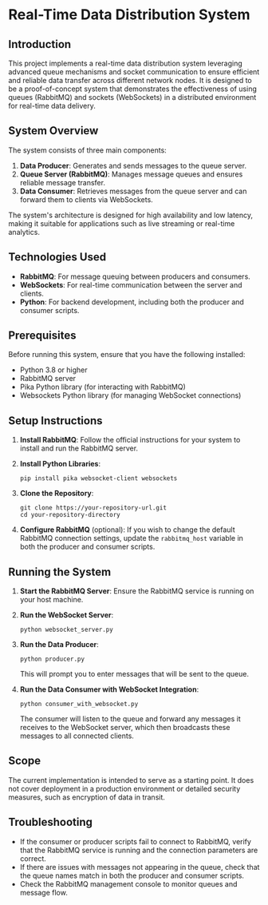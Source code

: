 # Real-Time Data Distribution System

## Introduction

This project implements a real-time data distribution system leveraging advanced queue mechanisms and socket communication to ensure efficient and reliable data transfer across different network nodes. It is designed to be a proof-of-concept system that demonstrates the effectiveness of using queues (RabbitMQ) and sockets (WebSockets) in a distributed environment for real-time data delivery.

## System Overview

The system consists of three main components:

1. **Data Producer**: Generates and sends messages to the queue server.
2. **Queue Server (RabbitMQ)**: Manages message queues and ensures reliable message transfer.
3. **Data Consumer**: Retrieves messages from the queue server and can forward them to clients via WebSockets.

The system's architecture is designed for high availability and low latency, making it suitable for applications such as live streaming or real-time analytics.

## Technologies Used

- **RabbitMQ**: For message queuing between producers and consumers.
- **WebSockets**: For real-time communication between the server and clients.
- **Python**: For backend development, including both the producer and consumer scripts.

## Prerequisites

Before running this system, ensure that you have the following installed:

- Python 3.8 or higher
- RabbitMQ server
- Pika Python library (for interacting with RabbitMQ)
- Websockets Python library (for managing WebSocket connections)

## Setup Instructions

1. **Install RabbitMQ**: Follow the official instructions for your system to install and run the RabbitMQ server.

2. **Install Python Libraries**:
   ```
   pip install pika websocket-client websockets
   ```

3. **Clone the Repository**:
   ```
   git clone https://your-repository-url.git
   cd your-repository-directory
   ```

4. **Configure RabbitMQ** (optional): If you wish to change the default RabbitMQ connection settings, update the `rabbitmq_host` variable in both the producer and consumer scripts.

## Running the System

1. **Start the RabbitMQ Server**: Ensure the RabbitMQ service is running on your host machine.

2. **Run the WebSocket Server**:
   ```
   python websocket_server.py
   ```

3. **Run the Data Producer**:
   ```
   python producer.py
   ```
   This will prompt you to enter messages that will be sent to the queue.

4. **Run the Data Consumer with WebSocket Integration**:
   ```
   python consumer_with_websocket.py
   ```
   The consumer will listen to the queue and forward any messages it receives to the WebSocket server, which then broadcasts these messages to all connected clients.

## Scope

The current implementation is intended to serve as a starting point. It does not cover deployment in a production environment or detailed security measures, such as encryption of data in transit.

## Troubleshooting

- If the consumer or producer scripts fail to connect to RabbitMQ, verify that the RabbitMQ service is running and the connection parameters are correct.
- If there are issues with messages not appearing in the queue, check that the queue names match in both the producer and consumer scripts.
- Check the RabbitMQ management console to monitor queues and message flow.

